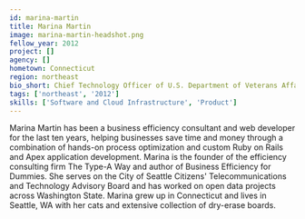 ```yaml
---
id: marina-martin
title: Marina Martin
image: marina-martin-headshot.png
fellow_year: 2012
project: []
agency: []
hometown: Connecticut
region: northeast
bio_short: Chief Technology Officer of U.S. Department of Veterans Affairs. Author, Business Efficiency for Dummies. Dry erase aficionado.
tags: ['northeast', '2012']
skills: ['Software and Cloud Infrastructure', 'Product']
---
```


Marina Martin has been a business efficiency consultant and web developer for the last ten years, helping businesses save time and money through a combination of hands-on process optimization and custom Ruby on Rails and Apex application development. Marina is the founder of the efficiency consulting firm The Type-A Way and author of Business Efficiency for Dummies. She serves on the City of Seattle Citizens' Telecommunications and Technology Advisory Board and has worked on open data projects across Washington State. Marina grew up in Connecticut and lives in Seattle, WA with her cats and extensive collection of dry-erase boards.

